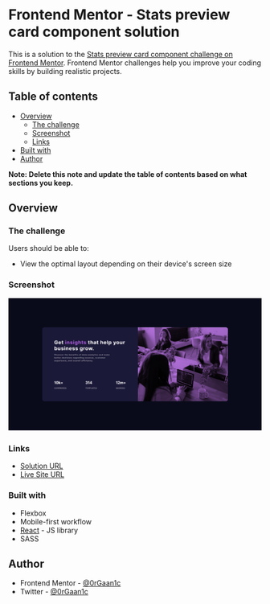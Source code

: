 # Frontend Mentor - Stats preview card component solution

This is a solution to the [Stats preview card component challenge on Frontend Mentor](https://www.frontendmentor.io/challenges/stats-preview-card-component-8JqbgoU62). Frontend Mentor challenges help you improve your coding skills by building realistic projects.

## Table of contents

- [Overview](#overview)
  - [The challenge](#the-challenge)
  - [Screenshot](#screenshot)
  - [Links](#links)
- [Built with](#built-with)
- [Author](#author)

**Note: Delete this note and update the table of contents based on what sections you keep.**

## Overview

### The challenge

Users should be able to:

- View the optimal layout depending on their device's screen size

### Screenshot

![alt text](./desktop.png)

### Links

- [Solution URL](https://github.com/0rGaan1c/FrontEndMentor_Challenges/blob/main/stats-preview-card-component/)
- [Live Site URL](https://statscardcomponent.netlify.app/)

### Built with

- Flexbox
- Mobile-first workflow
- [React](https://reactjs.org/) - JS library
- SASS

## Author

- Frontend Mentor - [@0rGaan1c](https://www.frontendmentor.io/profile/organic-042)
- Twitter - [@0rGaan1c](https://www.twitter.com/0rGaan1c)
